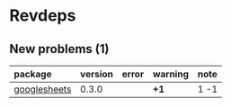 # Revdeps

## New problems (1)

|package                                  |version |error |warning |note |
|:----------------------------------------|:-------|:-----|:-------|:----|
|[googlesheets](problems.md#googlesheets) |0.3.0   |      |__+1__  |1 -1 |

